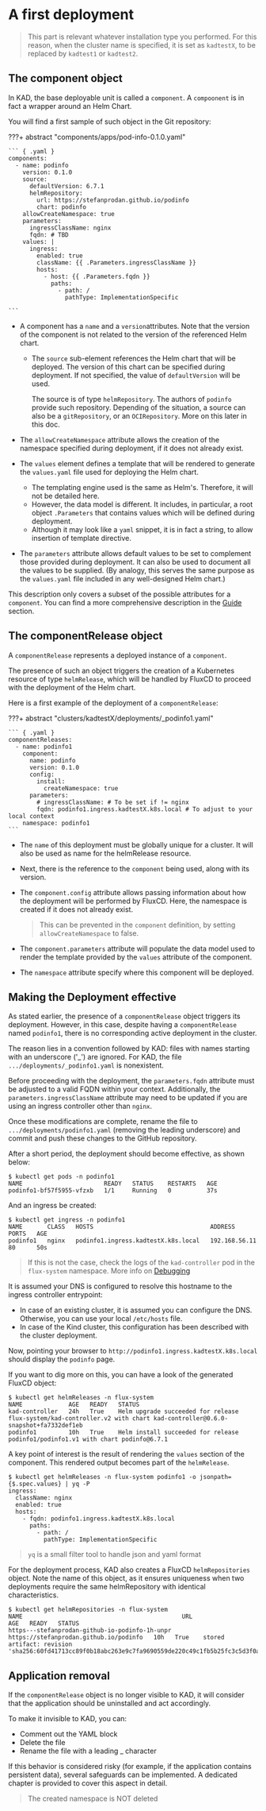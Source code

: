 
# A first deployment

> This part is relevant whatever installation type you performed. For this reason, when the cluster name is specified, 
it is set as `kadtestX`, to be replaced by `kadtest1` or `kadtest2`.

## The component object

In KAD, the base deployable unit is called a `component`. A `compoonent` is in fact a wrapper around an Helm Chart.

You will find a first sample of such object in the Git repository:

???+ abstract "components/apps/pod-info-0.1.0.yaml"

    ``` { .yaml } 
    components:
      - name: podinfo
        version: 0.1.0
        source:
          defaultVersion: 6.7.1
          helmRepository:
            url: https://stefanprodan.github.io/podinfo
            chart: podinfo
        allowCreateNamespace: true
        parameters:
          ingressClassName: nginx
          fqdn: # TBD
        values: |
          ingress:
            enabled: true
            className: {{ .Parameters.ingressClassName }}
            hosts:
              - host: {{ .Parameters.fqdn }}
                paths:
                  - path: /
                    pathType: ImplementationSpecific
    
    ```

- A component has a `name` and a `version`attributes. Note that the version of the component is not related to the version of the 
referenced Helm chart.

  - The `source` sub-element references the Helm chart that will be deployed. The version of this chart can be specified 
  during deployment. If not specified, the value of `defaultVersion` will be used.

    The source is of type `helmRepository`. The authors of `podinfo` provide such repository. Depending of the situation, 
    a source can also be a `gitRepository`, or an `OCIRepository`. More on this later in this doc. 

- The `allowCreateNamespace` attribute allows the creation of the namespace specified during deployment, if it does not
already exist.

- The `values` element defines a template that will be rendered to generate the `values.yaml` file used for deploying 
the Helm chart.

    - The templating engine used is the same as Helm's. Therefore, it will not be detailed here.
    - However, the data model is different. It includes, in particular, a root object `.Parameters` that contains values 
      which will be defined during deployment.
    - Although it may look like a `yaml` snippet, it is in fact a string, to allow insertion of template directive.

- The `parameters` attribute allows default values to be set to complement those provided during deployment. 
It can also be used to document all the values to be supplied. (By analogy, this serves the same purpose as the 
`values.yaml` file included in any well-designed Helm chart.)

This description only covers a subset of the possible attributes for a `component`. 
You can find a more comprehensive description in the [Guide](../guide/component.md) section.

## The componentRelease object

A `componentRelease` represents a deployed instance of a `component`.

The presence of such an object triggers the creation of a Kubernetes resource of type `helmRelease`, 
which will be handled by FluxCD to proceed with the deployment of the Helm chart.

Here is a first example of the deployment of a `componentRelease`:


???+ abstract "clusters/kadtestX/deployments/_podinfo1.yaml"

    ``` { .yaml } 
    componentReleases:
      - name: podinfo1
        component:
          name: podinfo
          version: 0.1.0
          config:
            install:
              createNamespace: true
          parameters:
            # ingressClassName: # To be set if != nginx
            fqdn: podinfo1.ingress.kadtestX.k8s.local # To adjust to your local context
        namespace: podinfo1
    ```

- The `name` of this deployment must be globally unique for a cluster. It will also be used as name for the helmRelease resource.
- Next, there is the reference to the `component` being used, along with its version.

- The `component.config` attribute allows passing information about how the deployment will be performed by FluxCD. 
Here, the namespace is created if it does not already exist.

    > This can be prevented in the `component` definition, by setting `allowCreateNamespace` to false.

- The `component.parameters` attribute will populate the data model used to render the template 
provided by the `values` attribute of the component.

- The `namespace` attribute specify where this component will be deployed.

## Making the Deployment effective

As stated earlier, the presence of a `componentRelease` object triggers its deployment. However, in this case, 
despite having a `componentRelease` named `podinfo1`, there is no corresponding active deployment in the cluster.

The reason lies in a convention followed by KAD: files with names starting with an underscore ('_') are ignored. 
For KAD, the file `.../deployments/_podinfo1.yaml` is nonexistent.

Before proceeding with the deployment, the `parameters.fqdn` attribute must be adjusted to a valid FQDN within your context. 
Additionally, the `parameters.ingressClassName` attribute may need to be updated if you are using an ingress controller 
other than `nginx`.

Once these modifications are complete, rename the file to `.../deployments/podinfo1.yaml` (removing the leading 
underscore) and commit and push these changes to the GitHub repository.

After a short period, the deployment should become effective, as shown below:

``` shell
$ kubectl get pods -n podinfo1
NAME                       READY   STATUS    RESTARTS   AGE
podinfo1-bf57f5955-vfzxb   1/1     Running   0          37s
```

And an ingress be created:

``` shell
$ kubectl get ingress -n podinfo1
NAME       CLASS   HOSTS                                 ADDRESS         PORTS   AGE
podinfo1   nginx   podinfo1.ingress.kadtestX.k8s.local   192.168.56.11   80      50s
```

> If this is not the case, check the logs of the `kad-controller` pod in the `flux-system` namespace. More info on [Debugging](./30-debugging.md)

It is assumed your DNS is configured to resolve this hostname to the ingress controller entrypoint:

- In case of an existing cluster, it is assumed you can configure the DNS. Otherwise, you can use your local `/etc/hosts` file. 
- In case of the Kind cluster, this configuration has been described with the cluster deployment. 

Now, pointing your browser to `http://podinfo1.ingress.kadtestX.k8s.local` should display the `podinfo` page.

If you want to dig more on this, you can have a look of the generated FluxCD object:

``` shell
$ kubectl get helmReleases -n flux-system
NAME             AGE   READY   STATUS
kad-controller   24h   True    Helm upgrade succeeded for release flux-system/kad-controller.v2 with chart kad-controller@0.6.0-snapshot+fa7332def1eb
podinfo1         10h   True    Helm install succeeded for release podinfo1/podinfo1.v1 with chart podinfo@6.7.1
```

A key point of interest is the result of rendering the `values` section of the component. This rendered output becomes part of the `helmRelease`.

``` shell
$ kubectl get helmReleases -n flux-system podinfo1 -o jsonpath={$.spec.values} | yq -P
ingress:
  className: nginx
  enabled: true
  hosts:
    - fqdn: podinfo1.ingress.kadtestX.k8s.local
      paths:
        - path: /
          pathType: ImplementationSpecific
```

> `yq` is a small filter tool to handle json and yaml format 

For the deployment process, KAD also creates a FluxCD `helmRepositories` object. Note the name of this object, as it ensures 
uniqueness when two deployments require the same helmRepository with identical characteristics.

``` shell
$ kubectl get helmRepositories -n flux-system
NAME                                             URL                                      AGE   READY   STATUS
https---stefanprodan-github-io-podinfo-1h-unpr   https://stefanprodan.github.io/podinfo   10h   True    stored artifact: revision 'sha256:60fd41713cc89f0b18abc263e9c7fa9690559de220c49c1fb5b25fc3c5d3f0a6'
```

## Application removal

If the `componentRelease` object is no longer visible to KAD, it will consider that the application should be 
uninstalled and act accordingly.

To make it invisible to KAD, you can:

- Comment out the YAML block
- Delete the file
- Rename the file with a leading _ character

If this behavior is considered risky (for example, if the application contains persistent data), several safeguards 
can be implemented. A dedicated chapter is provided to cover this aspect in detail.

> The created namespace is NOT deleted

